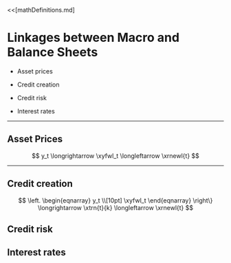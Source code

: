 
<<[mathDefinitions.md]

# Linkages between Macro and Balance Sheets

* Asset prices

* Credit creation

* Credit risk

* Interest rates


---

## Asset Prices

$$
y_t \longrightarrow
\xyfwl_t 
\longleftarrow \xrnewl{t}
$$

---

## Credit creation

$$
\left. \begin{eqnarray}
y_t \\[10pt]
\xyfwl_t
\end{eqnarray} \right\} \longrightarrow
\xtrn{t}{k} \longleftarrow \xrnewl{t}
$$


## Credit risk


## Interest rates

